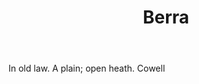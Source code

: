 ---
title: Berra
letter: B
permalink: "/definitions/berra.html"
body: In old law. A plain; open heath. Cowell
published_at: '2018-07-07'
layout: post
---